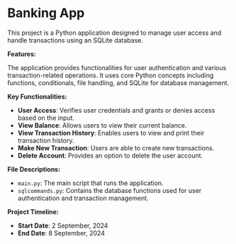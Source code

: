 # Banking App

This project is a Python application designed to manage user access and handle transactions using an SQLite database.

**Features:**

The application provides functionalities for user authentication and various transaction-related operations. It uses core Python concepts including functions, conditionals, file handling, and  SQLite for database management.

**Key Functionalities:**

- **User Access**: Verifies user credentials and grants or denies access based on the input.
- **View Balance**: Allows users to view their current balance.
- **View Transaction History**: Enables users to view and print their transaction history.
- **Make New Transaction**: Users are able to create new transactions.
- **Delete Account**: Provides an option to delete the user account.

**File Descriptions:**

- `main.py`: The main script that runs the application.
- `sqlcommands.py`: Contains the database functions used for user authentication and transaction management.

**Project Timeline:**

- **Start Date**: 2 September, 2024
- **End Date**: 8 September, 2024




